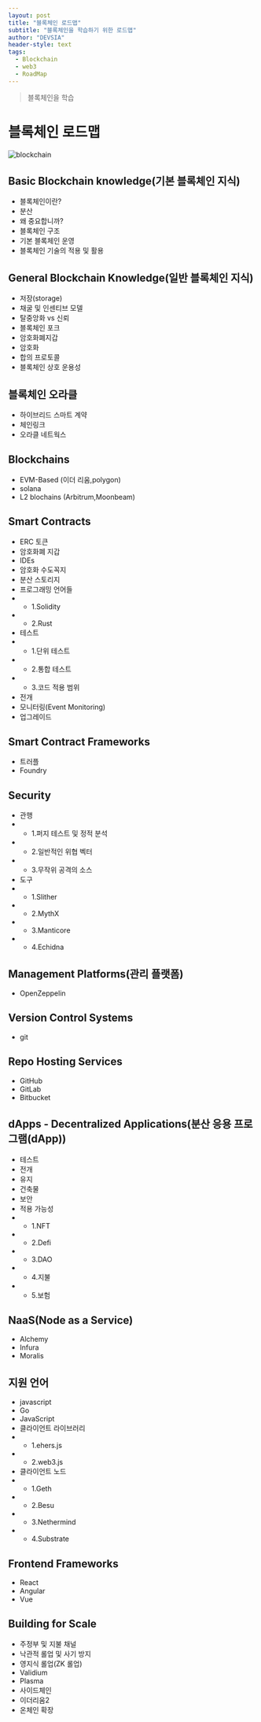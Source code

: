 ```yaml
---
layout: post
title: "블록체인 로드맵"
subtitle: "블록체인을 학습하기 위한 로드맵"
author: "DEVSIA"
header-style: text
tags:
  - Blockchain
  - web3
  - RoadMap
---
```


> 블록체인을 학습

# 블록체인 로드맵

![blockchain](https://user-images.githubusercontent.com/88940298/192426720-25f7e661-cc1a-47cc-9789-bb071739fd62.png)

## Basic Blockchain knowledge(기본 블록체인 지식)

- 블록체인이란?
- 분산
- 왜 중요합니까?
- 블록체인 구조
- 기본 블록체인 운영
- 블록체인 기술의 적용 및 활용

## General Blockchain Knowledge(일반 블록체인 지식)

- 저장(storage)
- 채굴 및 인센티브 모델
- 탈중앙화 vs 신뢰
- 블록체인 포크
- 암호화폐지갑
- 암호화
- 합의 프로토콜
- 블록체인 상호 운용성

## 블록체인 오라클

- 하이브리드 스마트 계약
- 체인링크
- 오라클 네트웍스

## Blockchains

- EVM-Based (이더 리움,polygon)
- solana
- L2 blochains (Arbitrum,Moonbeam)

## Smart Contracts

- ERC 토큰
- 암호화폐 지갑
- IDEs
- 암호화 수도꼭지
- 분산 스토리지
- 프로그래밍 언어들
- - 1.Solidity
- - 2.Rust
- 테스트
- - 1.단위 테스트
- - 2.통합 테스트
- - 3.코드 적용 범위
- 전개
- 모니터링(Event Monitoring)
- 업그레이드

## Smart Contract Frameworks

- 트러플
- Foundry

## Security

- 관행
- - 1.퍼지 테스트 및 정적 분석
- - 2.일반적인 위협 벡터
- - 3.무작위 공격의 소스
- 도구
- - 1.Slither
- - 2.MythX
- - 3.Manticore
- - 4.Echidna

## Management Platforms(관리 플랫폼)

- OpenZeppelin

## Version Control Systems

- git

## Repo Hosting Services

- GitHub
- GitLab
- Bitbucket

## dApps - Decentralized Applications(분산 응용 프로그램(dApp))

- 테스트
- 전개
- 유지
- 건축물
- 보안
- 적용 가능성
- - 1.NFT
- - 2.Defi
- - 3.DAO
- - 4.지불
- - 5.보험

## NaaS(Node as a Service)

- Alchemy
- Infura
- Moralis

## 지원 언어

- javascript
- Go
- JavaScript
- 클라이언트 라이브러리
- - 1.ehers.js
- - 2.web3.js
- 클라이언트 노드
- - 1.Geth
- - 2.Besu
- - 3.Nethermind
- - 4.Substrate

## Frontend Frameworks

- React
- Angular
- Vue

## Building for Scale

- 주정부 및 지불 채널
- 낙관적 롤업 및 사기 방지
- 영지식 롤업(ZK 롤업)
- Validium
- Plasma
- 사이드체인
- 이더리움2
- 온체인 확장
